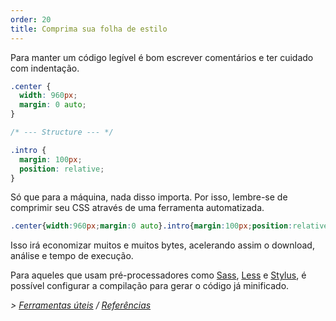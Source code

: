 ```yaml
---
order: 20
title: Comprima sua folha de estilo
---
```


Para manter um código legível é bom escrever comentários e ter cuidado com indentação.

```css
.center {
  width: 960px;
  margin: 0 auto;
}

/* --- Structure --- */

.intro {
  margin: 100px;
  position: relative;
}
```

Só que para a máquina, nada disso importa. Por isso, lembre-se de comprimir seu CSS através de uma ferramenta automatizada.

```css
.center{width:960px;margin:0 auto}.intro{margin:100px;position:relative}
```

Isso irá economizar muitos e muitos bytes, acelerando assim o download, análise e tempo de execução.

Para aqueles que usam pré-processadores como [Sass](http://sass-lang.com/), [Less](http://lesscss.org/) e [Stylus](http://learnboost.github.com/stylus/), é possível configurar a compilação para gerar o código já minificado.

*> [Ferramentas úteis](https://github.com/zenorocha/browser-diet/wiki/Tools#wiki-minify-your-stylesheets) / [Referências](https://github.com/zenorocha/browser-diet/wiki/References#minify-your-stylesheets)*
